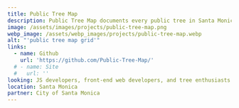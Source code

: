 ```yaml
---
title: Public Tree Map
description: Public Tree Map documents every public tree in Santa Monica. We present contextual information compiled from open datasets and digitized city records. To reflect tree plantings and removals, daily updates will be made to the map.
image: /assets/images/projects/public-tree-map.png
webp_image: /assets/webp_images/projects/public-tree-map.webp
alt: "'public tree map grid'"
links: 
  - name: Github
    url: 'https://github.com/Public-Tree-Map/'
  # - name: Site
  #   url: ''
looking: JS developers, front-end web developers, and tree enthusiasts.
location: Santa Monica
partner: City of Santa Monica
---
```

